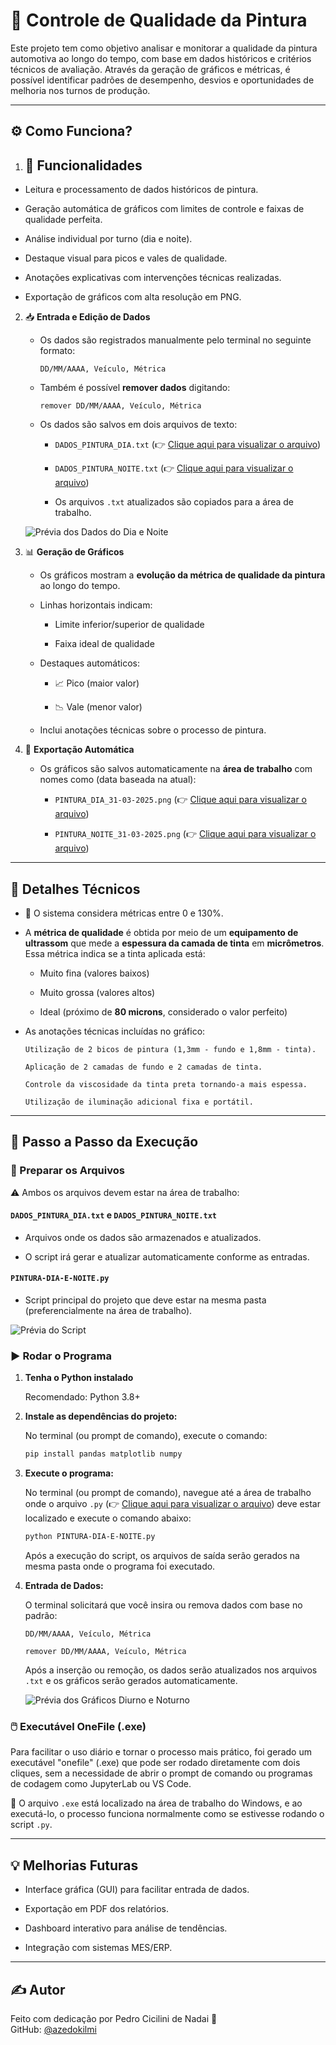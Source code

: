 # 🎨 Controle de Qualidade da Pintura

Este projeto tem como objetivo analisar e monitorar a qualidade da pintura automotiva ao longo do tempo, com base em dados históricos e critérios técnicos de avaliação. Através da geração de gráficos e métricas, é possível identificar padrões de desempenho, desvios e oportunidades de melhoria nos turnos de produção.

---

## ⚙️ Como Funciona?

1. ## 🧠 Funcionalidades

- Leitura e processamento de dados históricos de pintura.
  
- Geração automática de gráficos com limites de controle e faixas de qualidade perfeita.
  
- Análise individual por turno (dia e noite).
  
- Destaque visual para picos e vales de qualidade.
  
- Anotações explicativas com intervenções técnicas realizadas.
  
- Exportação de gráficos com alta resolução em PNG.

2. 📥 **Entrada e Edição de Dados**
   
   - Os dados são registrados manualmente pelo terminal no seguinte formato:
     
     ```
     DD/MM/AAAA, Veículo, Métrica
     ```
   - Também é possível **remover dados** digitando:
     
     ```
     remover DD/MM/AAAA, Veículo, Métrica
     ```
   - Os dados são salvos em dois arquivos de texto:
     
     - `DADOS_PINTURA_DIA.txt` (👉 [Clique aqui para visualizar o arquivo](https://github.com/azedokilmi/controle-qualidade-pintura/blob/main/DADOS-PINTURA-DIA.txt))
       
     - `DADOS_PINTURA_NOITE.txt` (👉 [Clique aqui para visualizar o arquivo](https://github.com/azedokilmi/controle-qualidade-pintura/blob/main/DADOS-PINTURA-NOITE.txt))
       
     - Os arquivos `.txt` atualizados são copiados para a área de trabalho.
    
    ![Prévia dos Dados do Dia e Noite](https://github.com/azedokilmi/controle-qualidade-pintura/blob/main/preview-dados.png)

4. 📊 **Geração de Gráficos**
   
   - Os gráficos mostram a **evolução da métrica de qualidade da pintura** ao longo do tempo.
     
   - Linhas horizontais indicam:
     
     - Limite inferior/superior de qualidade
       
     - Faixa ideal de qualidade
       
   - Destaques automáticos:
     
     - 📈 Pico (maior valor)
       
     - 📉 Vale (menor valor)
       
   - Inclui anotações técnicas sobre o processo de pintura.

6. 💾 **Exportação Automática**
   
   - Os gráficos são salvos automaticamente na **área de trabalho** com nomes como (data baseada na atual):
     
     - `PINTURA_DIA_31-03-2025.png` (👉 [Clique aqui para visualizar o arquivo](https://github.com/azedokilmi/controle-qualidade-pintura/blob/main/PINTURA-DIA-31-03-2025.png))
       
     - `PINTURA_NOITE_31-03-2025.png` (👉 [Clique aqui para visualizar o arquivo](https://github.com/azedokilmi/controle-qualidade-pintura/blob/main/PINTURA-NOITE-31-03-2025.png))
     
---

## 🧪 Detalhes Técnicos

- 📌 O sistema considera métricas entre 0 e 130%.
  
- A **métrica de qualidade** é obtida por meio de um **equipamento de ultrassom** que mede a **espessura da camada de tinta** em **micrômetros**. Essa métrica indica se a tinta aplicada está:
  
  - Muito fina (valores baixos)
    
  - Muito grossa (valores altos)
    
  - Ideal (próximo de **80 microns**, considerado o valor perfeito)

- As anotações técnicas incluídas no gráfico:
  
  ```
  Utilização de 2 bicos de pintura (1,3mm - fundo e 1,8mm - tinta).
  
  Aplicação de 2 camadas de fundo e 2 camadas de tinta.
  
  Controle da viscosidade da tinta preta tornando-a mais espessa.
  
  Utilização de iluminação adicional fixa e portátil.
  ```
  
---

## 🚀 Passo a Passo da Execução

### 📁 Preparar os Arquivos

⚠️ Ambos os arquivos devem estar na área de trabalho:

#### `DADOS_PINTURA_DIA.txt` e `DADOS_PINTURA_NOITE.txt`

- Arquivos onde os dados são armazenados e atualizados.
  
- O script irá gerar e atualizar automaticamente conforme as entradas.

#### `PINTURA-DIA-E-NOITE.py`

- Script principal do projeto que deve estar na mesma pasta (preferencialmente na área de trabalho).

![Prévia do Script](https://github.com/azedokilmi/controle-qualidade-pintura/blob/main/preview-script.png)

### ▶️ Rodar o Programa

1. **Tenha o Python instalado**
   
   Recomendado: Python 3.8+

3. **Instale as dependências do projeto:**

   No terminal (ou prompt de comando), execute o comando:

   ```bash
   pip install pandas matplotlib numpy
   ```

4. **Execute o programa:**

   No terminal (ou prompt de comando), navegue até a área de trabalho onde o arquivo `.py` (👉 [Clique aqui para visualizar o arquivo](https://github.com/azedokilmi/controle-qualidade-pintura/blob/main/PINTURA-DIA-E-NOITE.py)) deve estar localizado e execute o comando abaixo:

   ```bash
   python PINTURA-DIA-E-NOITE.py
   ```
   Após a execução do script, os arquivos de saída serão gerados na mesma pasta onde o programa foi executado.

5. **Entrada de Dados:**

   O terminal solicitará que você insira ou remova dados com base no padrão:
   
   ```
   DD/MM/AAAA, Veículo, Métrica
   
   remover DD/MM/AAAA, Veículo, Métrica
   ```

   Após a inserção ou remoção, os dados serão atualizados nos arquivos `.txt` e os gráficos serão gerados automaticamente.

   ![Prévia dos Gráficos Diurno e Noturno](https://github.com/azedokilmi/controle-qualidade-pintura/blob/main/preview-graficos.png)

### 🖱️ Executável OneFile (.exe)

Para facilitar o uso diário e tornar o processo mais prático, foi gerado um executável "onefile" (.exe) que pode ser rodado diretamente com dois cliques, sem a necessidade de abrir o prompt de comando ou programas de codagem como JupyterLab ou VS Code.

📂 O arquivo `.exe` está localizado na área de trabalho do Windows, e ao executá-lo, o processo funciona normalmente como se estivesse rodando o script `.py`.

---

## 💡 Melhorias Futuras

- Interface gráfica (GUI) para facilitar entrada de dados.
  
- Exportação em PDF dos relatórios.
  
- Dashboard interativo para análise de tendências.
  
- Integração com sistemas MES/ERP.

---

## ✍️ Autor

Feito com dedicação por Pedro Cicilini de Nadai 💪\
GitHub: [@azedokilmi](https://github.com/azedokilmi)
